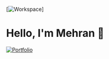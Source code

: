 
[![Workspace](setupp.png)]

# Hello, I'm Mehran 👋

[![Portfolio](setupp.png)](https://www.mehran.monster)